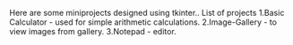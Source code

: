 Here are some miniprojects designed using tkinter..
List of projects
1.Basic Calculator - used for simple arithmetic calculations.
2.Image-Gallery - to view images from gallery. 
3.Notepad - editor.

